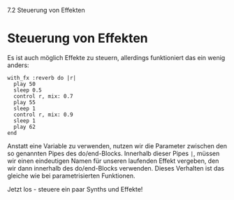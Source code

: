7.2 Steuerung von Effekten

# Steuerung von Effekten

Es ist auch möglich Effekte zu steuern, allerdings funktioniert das ein wenig anders:

```
with_fx :reverb do |r|
  play 50
  sleep 0.5
  control r, mix: 0.7
  play 55
  sleep 1
  control r, mix: 0.9
  sleep 1
  play 62
end
```

Anstatt eine Variable zu verwenden, nutzen wir die Parameter zwischen den so genannten Pipes des do/end-Blocks. Innerhalb dieser Pipes `|`, müssen wir einen eindeutigen Namen für unseren laufenden Effekt vergeben, den wir dann innerhalb des do/end-Blocks verwenden. Dieses Verhalten ist das gleiche wie bei parametrisierten Funktionen.

Jetzt los - steuere ein paar Synths und Effekte!
